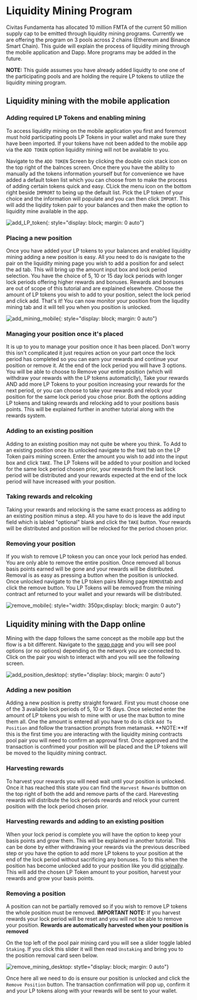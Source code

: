 # Liquidity Mining Program 

Civitas Fundamenta has allocated 10 million FMTA of the current 50 million supply cap to be emitted through liquidity mining programs.  Currently we are offering the program on 3 pools across 2 chains (Ethereum and Binance Smart Chain). This guide will explain the process of liquidity mining through the mobile application and Dapp. More programs may be added in the future.

**NOTE:** This guide assumes you have already added liquidty to one one of the participating pools and are holding the require LP tokens to utilize the liquidity mining program. 

## Liquidity mining with the mobile application

### Adding required LP Tokens and enabling mining
To access liquidity mining on the mobile application you first and foremost must hold participating pools LP Tokens in your wallet and make sure they have been imported.  If your tokens have not been added to the mobile app via the `ADD TOKEN` option liquidity mining will not be available to you.  

Navigate to the `ADD TOKEN` Screen by clicking the double coin stack icon on the top right of the balnces screen. Once there you have the ability to manually ad the tokens information yourself but for convenience we have added a default token list which you can choose from to make the process of adding certain tokens quick and easy.  CLick the menu icon on the bottom right beside `IMPRORT` to being up the default list.  Pick the LP token of your choice and the information will populate and you can then click `IMPORT`.  This will add the liqidity token pair to your balances and then make the option to liquidity mine available in the app.

![add_LP_token](img/add_token.gif){: style="display: block; margin: 0 auto"}

### Placing a new position

Once you have added your LP tokens to your balances and enabled liquidity mining adding a new position is easy.  All you need to do is navigate to the pair on the liquidity mining page you wish to add a position for and select the ad tab. This will bring up the amount input box and lock period selection. You have the choice of 5, 10 or 15 day lock periods with longer lock periods offering higher rewards and bonuses.  Rewards and bonuses are out of scope of this tutorial and are explained elsewhere.  Choose the amount of LP tokens you wish to add to your position, select the lock period and click add.  That's it!  You can now monitor your position from the liqudity mining tab and it will tell you when you position is unlocked. 

![add_mining_mobile](img/add_mining.gif){: style="display: block; margin: 0 auto"}

### Managing your position once it's placed

It is up to you to manage your position once it has been placed.  Don't worry this isn't complicated it just requires action on your part once the lock period has completed so you can earn your rewards and continue your position or remove it.  At the end of the lock period you will have 3 options. You will be able to choose to Remove your entire position (which will withdraw your rewards with the LP tokens automaticlly), Take your rewards AND add more LP Tokens to your position increasing your rewards for the next period, or you can choose to take your rewards and relock your position for the same lock period you chose prior.  Both the options adding LP tokens and taking rewards and relocking add to your positions basis points.  This will be explained further in another tutorial along with the rewards system.

### Adding to an existing position

Adding to an existing position may not quite be where you think. To Add to an existing position once its unlocked navigate to the `TAKE` tab on the LP Token pairs mining screen.   Enter the amount you wish to add into the input box and click `TAKE`.  The LP Tokens will be added to your position and locked for the same lock period chosen prior, your rewards from the last lock period will be distributed and your rewards expected at the end of the lock period will have increased with your position.

### Taking rewards and relcoking

Taking your rewards and relocking is the same exact process as adding to an existing position minus a step.  All you have to do is leave the add input field which is labled "optional" blank and click the `TAKE` button.  Your rewards will be distributed and position will be relocked for the period chosen prior. 

### Removing your position

If you wish to remove LP tokesn you can once your lock period has ended.  You are only able to remove the entire position.  Once removed all bonus basis points earned will be gone and your rewards will be distributed.  Removal is as easy as pressing a button when the position is unlocked.  Once unlocked navigate to the LP token pairs Mining page `REMOVE`tab and click the remove button.  You LP Tokens will be removed from the mining contract anf returned to your wallet and your rewards will be distributed.

![remove_mobile](img/remove_mining.jpg){: style="width: 350px;display: block; margin: 0 auto"}

## Liquidity mining with the Dapp online

Mining with the dapp follows the same concept as the mobile app but the flow is a bit different.  Navigate to the [swap page](https://app.fundamenta.network/#/swap) and you will see pool options (or no options) depending on the network you are connected to.  Click on the pair you wish to interact with and you will see the following screen.

![add_position_desktop](img/add_position_desktop.png){: stytle="display: block; margin: 0 auto"}

### Adding a new position

Adding a new position is pretty straight forward.  First you must choose one of the 3 available lock periods of 5, 10 or 15 days.  Once selected enter the amount of LP tokens you wish to mine with or use the max button to mine them all.  One the amount is entered all you have to do is click `Add To Position` and follow the transaction prompts from metamask.  **NOTE:**If this is the first time you are interacting with the liquidity mining contracts pool pair you will need to confirm an approval first.  Once approved and the transaction is confrimed your position will be placed and the LP tokens will be moved to the liquidity mining contract. 

### Harvesting rewards

To harvest your rewards you will need wait until your position is unlocked.  Once it has reached this state you can find the `Harvest Rewards` buttton on the top right of both the add and remove parts of the card.  Harevesting rewards will distribute the lock periods rewards and relock your current position with the lock period chosen prior.  

### Harvesting rewards and adding to an existing position

When your lock period is complete you will have the option to keep your basis points and grow them.  This will be explained in another tutorial.  This can be done by either withdrawing your rewards via the previous described step or you have the option to add more LP tokens to your position at the end of the lock period without sacrificing any bonuses.  To to this when the position has become unlocked add to your position like you did [originally](#adding-a-new-position).  This will add the chosen LP Token amount to your position, harvest your rewards and grow your basis points. 

### Removing a position

A position can not be partially removed so if you wish to remove LP tokens the whole position must be removed.  **IMPORTANT NOTE:** If you harvest rewards your lock period will be reset and you will not be able to remove your position. **Rewards are automatically harvested when your position is removed**

On the top left of the pool pair mining card you will see a slider toggle labled `Staking`.  If you click this slider it will then read `Unstaking` and bring you to the position removal card seen below.

![remove_mining_desktop](img/remove_mining_desktop.png): stytle="display: block; margin: 0 auto"}

Once here all we need to do is ensure our position is unlocked and click the `Remove Position` button.  The transaction confirmation will pop up, confirm it and your LP tokens along with your rewards will be sent to your wallet.


